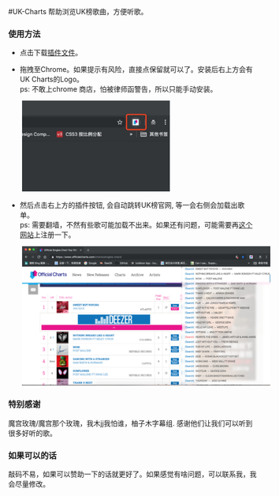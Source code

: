 #UK-Charts
帮助浏览UK榜歌曲，方便听歌。

### 使用方法
* 点击下载[插件文件](https://github.com/xiaoshuangLi/UK-Charts/raw/master/UK-Charts.crx)。

* 拖拽至Chrome。如果提示有风险，直接点保留就可以了。安装后右上方会有UK Charts的Logo。<br> ps: 不敢上chrome 商店，怕被律师函警告，所以只能手动安装。

<img src="https://github.com/xiaoshuangLi/UK-Charts/raw/master/imgs/help-1.jpg" width="300" style="margin-left: 2em">

* 然后点击右上方的插件按钮, 会自动跳转UK榜官网, 等一会右侧会加载出歌单。<br> ps: 需要翻墙，不然有些歌可能加载不出来。如果还有问题，可能需要再[这个网站](https://www.deezer.com)上注册一下。

<img src="https://github.com/xiaoshuangLi/UK-Charts/raw/master/imgs/help-2.png" style="margin: 0 2em">

### 特别感谢

魔宫玫瑰/魔宫那个玫瑰，我木jj我怕谁，柚子木字幕组. 感谢他们让我们可以听到很多好听的歌。

### 如果可以的话

敲码不易，如果可以赞助一下的话就更好了。如果感觉有啥问题，可以联系我，我会尽量修改。

<div style="display:flex;">
  <div style="width: 45%; padding-bottom: 45%; background-size: contain; background-image: url(https://github.com/xiaoshuangLi/UK-Charts/raw/master/imgs/ali.jpg); ">
  <div style="width: 45%; padding-bottom: 45%; background-size: contain; background-image: url(https://github.com/xiaoshuangLi/UK-Charts/raw/master/imgs/wechat.jpg)">
</div>